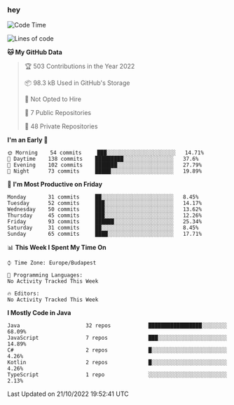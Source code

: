 ### hey

<!--START_SECTION:waka-->
![Code Time](http://img.shields.io/badge/Code%20Time-801%20hrs%2035%20mins-blue)

![Lines of code](https://img.shields.io/badge/From%20Hello%20World%20I%27ve%20Written-479%20Thousand%20lines%20of%20code-blue)

**🐱 My GitHub Data** 

> 🏆 503 Contributions in the Year 2022
 > 
> 📦 98.3 kB Used in GitHub's Storage 
 > 
> 🚫 Not Opted to Hire
 > 
> 📜 7 Public Repositories 
 > 
> 🔑 48 Private Repositories  
 > 
**I'm an Early 🐤** 

```text
🌞 Morning    54 commits     ███░░░░░░░░░░░░░░░░░░░░░░   14.71% 
🌆 Daytime    138 commits    █████████░░░░░░░░░░░░░░░░   37.6% 
🌃 Evening    102 commits    ███████░░░░░░░░░░░░░░░░░░   27.79% 
🌙 Night      73 commits     █████░░░░░░░░░░░░░░░░░░░░   19.89%

```
📅 **I'm Most Productive on Friday** 

```text
Monday       31 commits     ██░░░░░░░░░░░░░░░░░░░░░░░   8.45% 
Tuesday      52 commits     ███░░░░░░░░░░░░░░░░░░░░░░   14.17% 
Wednesday    50 commits     ███░░░░░░░░░░░░░░░░░░░░░░   13.62% 
Thursday     45 commits     ███░░░░░░░░░░░░░░░░░░░░░░   12.26% 
Friday       93 commits     ██████░░░░░░░░░░░░░░░░░░░   25.34% 
Saturday     31 commits     ██░░░░░░░░░░░░░░░░░░░░░░░   8.45% 
Sunday       65 commits     ████░░░░░░░░░░░░░░░░░░░░░   17.71%

```


📊 **This Week I Spent My Time On** 

```text
⌚︎ Time Zone: Europe/Budapest

💬 Programming Languages: 
No Activity Tracked This Week

🔥 Editors: 
No Activity Tracked This Week

```

**I Mostly Code in Java** 

```text
Java                     32 repos            █████████████████░░░░░░░░   68.09% 
JavaScript               7 repos             ███░░░░░░░░░░░░░░░░░░░░░░   14.89% 
C#                       2 repos             █░░░░░░░░░░░░░░░░░░░░░░░░   4.26% 
Kotlin                   2 repos             █░░░░░░░░░░░░░░░░░░░░░░░░   4.26% 
TypeScript               1 repo              ░░░░░░░░░░░░░░░░░░░░░░░░░   2.13%

```



 Last Updated on 21/10/2022 19:52:41 UTC
<!--END_SECTION:waka-->
